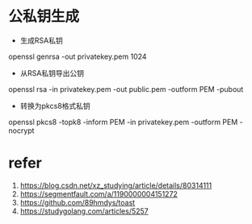 
# 公私钥生成

* 生成RSA私钥

openssl genrsa -out privatekey.pem 1024

* 从RSA私钥导出公钥

openssl rsa -in privatekey.pem -out public.pem -outform PEM -pubout

* 转换为pkcs8格式私钥

openssl pkcs8 -topk8 -inform PEM -in privatekey.pem -outform PEM -nocrypt

# refer

1. https://blog.csdn.net/xz_studying/article/details/80314111
2. https://segmentfault.com/a/1190000004151272
3. https://github.com/89hmdys/toast
4. https://studygolang.com/articles/5257
